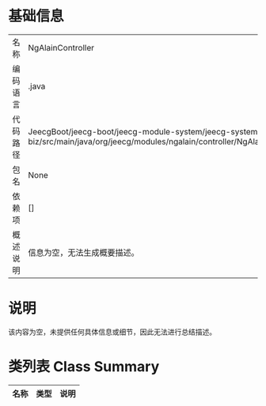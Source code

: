 # 基础信息

|      |      |
|------|------|
| 名称 | NgAlainController |
| 编码语言 | .java |
| 代码路径 | JeecgBoot/jeecg-boot/jeecg-module-system/jeecg-system-biz/src/main/java/org/jeecg/modules/ngalain/controller/NgAlainController.java |
| 包名 | None |
| 依赖项 | [] |
| 概述说明 | 信息为空，无法生成概要描述。 |

# 说明

该内容为空，未提供任何具体信息或细节，因此无法进行总结描述。

# 类列表 Class Summary

| 名称   | 类型  | 说明 |
|-------|------|-------------|





